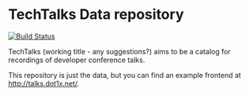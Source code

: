 TechTalks Data repository
=========================

[![Build Status](https://travis-ci.org/MidnightDesign/techtalks_data.svg?branch=master)](https://travis-ci.org/MidnightDesign/techtalks_data)

TechTalks (working title - any suggestions?) aims to be a catalog for recordings of developer conference talks.

This repository is just the data, but you can find an example frontend at http://talks.dot1x.net/.
